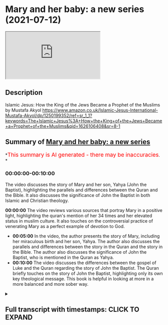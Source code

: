 # Mary and her baby: a new series (2021-07-12)

<iframe loading='lazy' allow='autoplay' src='https://www.youtube.com/embed/DPApumzcyf8'></iframe>

## Description

Islamic Jesus: How the King of the Jews Became a Prophet of the Muslims by Mustafa Akyol <https://www.amazon.co.uk/Islamic-Jesus-International-Mustafa-Akyol/dp/1250199352/ref=sr_1_1?keywords=The+Islamic+Jesus%3A+How+the+King+of+the+Jews+Became+a+Prophet+of+the+Muslims&qid=1626106408&sr=8-1>

## Summary of [Mary and her baby: a new series](https://www.youtube.com/watch?v=DPApumzcyf8)

\*<span style="color:red; font-size:125%">This summary is AI generated - there may be inaccuracies</span>. \*

### <a onclick="modifyYTiframeseektime('0')">00:00:00-00:10:00</a>

The video discusses the story of Mary and her son, Yahya (John the Baptist), highlighting the parallels and differences between the Quran and the Bible. It also discusses the significance of John the Baptist in both Islamic and Christian theology.

**<a onclick="modifyYTiframeseektime('0')">00:00:00</a>** The video reviews various sources that portray Mary in a positive light, highlighting the quran's mention of her 34 times and her elevated status in muslim culture. It also touches on the controversial practice of venerating Mary as a perfect example of devotion to God.

*   **<a onclick="modifyYTiframeseektime('300')">00:05:00</a>** In the video, the author presents the story of Mary, including her miraculous birth and her son, Yahya. The author also discusses the parallels and differences between the story in the Quran and the story in the Bible. The author also discusses the significance of John the Baptist, who is mentioned in the Quran as Yahya.
*   **<a onclick="modifyYTiframeseektime('600')">00:10:00</a>** The video discusses the differences between the gospel of Luke and the Quran regarding the story of John the Baptist. The Quran briefly touches on the story of John the Baptist, highlighting only its own key theological message. This book is helpful in looking at more in a more balanced and more sober way.

<details><summary><h2>Full transcript with timestamps: CLICK TO EXPAND</h2></summary>

<a onclick="modifyYTiframeseektime('1')">0:00:01</a> i thought it'd be interesting to\ <a onclick="modifyYTiframeseektime('3')">0:00:03</a> look at how mary the mother of jesus\ <a onclick="modifyYTiframeseektime('6')">0:00:06</a> is portrayed in the quran the new\ <a onclick="modifyYTiframeseektime('9')">0:00:09</a> testament\ <a onclick="modifyYTiframeseektime('10')">0:00:10</a> and the christian apocrypha look at me\ <a onclick="modifyYTiframeseektime('13')">0:00:13</a> looking at the relationship between them\ <a onclick="modifyYTiframeseektime('15')">0:00:15</a> and as a guide to this i want to refer\ <a onclick="modifyYTiframeseektime('18')">0:00:18</a> to the islamic jesus by\ <a onclick="modifyYTiframeseektime('20')">0:00:20</a> muslim who i once heard lecture at\ <a onclick="modifyYTiframeseektime('23')">0:00:23</a> sowes in london he's written this uh\ <a onclick="modifyYTiframeseektime('26')">0:00:26</a> fascinating book\ <a onclick="modifyYTiframeseektime('28')">0:00:28</a> he's particularly good at drawing on\ <a onclick="modifyYTiframeseektime('30')">0:00:30</a> obscure\ <a onclick="modifyYTiframeseektime('31')">0:00:31</a> historical texts to throw light on\ <a onclick="modifyYTiframeseektime('34')">0:00:34</a> passengers\ <a onclick="modifyYTiframeseektime('35')">0:00:35</a> uh in these different sources but\ <a onclick="modifyYTiframeseektime('37')">0:00:37</a> particularly um the quran he is a muslim\ <a onclick="modifyYTiframeseektime('39')">0:00:39</a> author himself the book's been\ <a onclick="modifyYTiframeseektime('41')">0:00:41</a> recommended by some quite\ <a onclick="modifyYTiframeseektime('43')">0:00:43</a> eminent scholars and he does draw on\ <a onclick="modifyYTiframeseektime('47')">0:00:47</a> some very solid recent scholarship and\ <a onclick="modifyYTiframeseektime('49')">0:00:49</a> he's particularly good in my view\ <a onclick="modifyYTiframeseektime('51')">0:00:51</a> on understanding early jewish\ <a onclick="modifyYTiframeseektime('53')">0:00:53</a> christianity as the\ <a onclick="modifyYTiframeseektime('55')">0:00:55</a> background and context for understanding\ <a onclick="modifyYTiframeseektime('58')">0:00:58</a> the crown\ <a onclick="modifyYTiframeseektime('59')">0:00:59</a> the kran's portrayal of jesus so\ <a onclick="modifyYTiframeseektime('62')">0:01:02</a> i want to do perhaps a series of videos\ <a onclick="modifyYTiframeseektime('65')">0:01:05</a> looking at various aspects of mary's\ <a onclick="modifyYTiframeseektime('68')">0:01:08</a> life\ <a onclick="modifyYTiframeseektime('69')">0:01:09</a> in those different sources and how those\ <a onclick="modifyYTiframeseektime('71')">0:01:11</a> sources interrelate to each other\ <a onclick="modifyYTiframeseektime('74')">0:01:14</a> um the first video i'm just going to be\ <a onclick="modifyYTiframeseektime('76')">0:01:16</a> looking um\ <a onclick="modifyYTiframeseektime('78')">0:01:18</a> at the koran's portrait\ <a onclick="modifyYTiframeseektime('81')">0:01:21</a> of the parents of mary and this chapter\ <a onclick="modifyYTiframeseektime('85')">0:01:25</a> is entitled\ <a onclick="modifyYTiframeseektime('86')">0:01:26</a> mary and her baby and it begins with a\ <a onclick="modifyYTiframeseektime('90')">0:01:30</a> quote from the quran\ <a onclick="modifyYTiframeseektime('91')">0:01:31</a> in english remember the one who guarded\ <a onclick="modifyYTiframeseektime('94')">0:01:34</a> her chastity\ <a onclick="modifyYTiframeseektime('96')">0:01:36</a> we breathed into her our spirit and made\ <a onclick="modifyYTiframeseektime('99')">0:01:39</a> her\ <a onclick="modifyYTiframeseektime('100')">0:01:40</a> and her son a sign for all people\ <a onclick="modifyYTiframeseektime('104')">0:01:44</a> that's the quran 21 31\ <a onclick="modifyYTiframeseektime('107')">0:01:47</a> and the chapter begins in the whole\ <a onclick="modifyYTiframeseektime('110')">0:01:50</a> quran\ <a onclick="modifyYTiframeseektime('111')">0:01:51</a> which has more than 6 000 verses there\ <a onclick="modifyYTiframeseektime('114')">0:01:54</a> is only one\ <a onclick="modifyYTiframeseektime('115')">0:01:55</a> woman mentioned by name there is even a\ <a onclick="modifyYTiframeseektime('118')">0:01:58</a> long chapter named\ <a onclick="modifyYTiframeseektime('120')">0:02:00</a> after her even more there is a longer\ <a onclick="modifyYTiframeseektime('123')">0:02:03</a> chapter named after her family\ <a onclick="modifyYTiframeseektime('126')">0:02:06</a> and yet that woman is not amina the\ <a onclick="modifyYTiframeseektime('128')">0:02:08</a> mother of the prophet muhammad\ <a onclick="modifyYTiframeseektime('130')">0:02:10</a> or khadija his first wife or fatima\ <a onclick="modifyYTiframeseektime('134')">0:02:14</a> his daughter as one could have expected\ <a onclick="modifyYTiframeseektime('137')">0:02:17</a> to see\ <a onclick="modifyYTiframeseektime('138')">0:02:18</a> she is rather mary the mother of jesus\ <a onclick="modifyYTiframeseektime('143')">0:02:23</a> mary is not just named repeatedly in the\ <a onclick="modifyYTiframeseektime('146')">0:02:26</a> muslim scripture\ <a onclick="modifyYTiframeseektime('147')">0:02:27</a> some 34 times compared to this\ <a onclick="modifyYTiframeseektime('150')">0:02:30</a> to 19 times in the new testament this is\ <a onclick="modifyYTiframeseektime('153')">0:02:33</a> very interesting\ <a onclick="modifyYTiframeseektime('154')">0:02:34</a> do christians realize that the quran\ <a onclick="modifyYTiframeseektime('156')">0:02:36</a> mentions mary\ <a onclick="modifyYTiframeseektime('158')">0:02:38</a> far more often than even the bible does\ <a onclick="modifyYTiframeseektime('162')">0:02:42</a> she is also in the quran exceptionally\ <a onclick="modifyYTiframeseektime('165')">0:02:45</a> praised\ <a onclick="modifyYTiframeseektime('166')">0:02:46</a> god has chosen you and purified you\ <a onclick="modifyYTiframeseektime('169')">0:02:49</a> angels\ <a onclick="modifyYTiframeseektime('170')">0:02:50</a> tell mary in the quran he has chosen you\ <a onclick="modifyYTiframeseektime('173')">0:02:53</a> over all other women\ <a onclick="modifyYTiframeseektime('176')">0:02:56</a> consequently mary has become respected\ <a onclick="modifyYTiframeseektime('179')">0:02:59</a> in all muslim cultures as her arabic\ <a onclick="modifyYTiframeseektime('182')">0:03:02</a> name\ <a onclick="modifyYTiframeseektime('183')">0:03:03</a> miriam has been given to countless baby\ <a onclick="modifyYTiframeseektime('186')">0:03:06</a> girls\ <a onclick="modifyYTiframeseektime('187')">0:03:07</a> there are shrines in her name in the\ <a onclick="modifyYTiframeseektime('189')">0:03:09</a> middle east which are visited\ <a onclick="modifyYTiframeseektime('191')">0:03:11</a> by not just christians but also muslims\ <a onclick="modifyYTiframeseektime('195')">0:03:15</a> among the sufis the mystics of islam\ <a onclick="modifyYTiframeseektime('198')">0:03:18</a> mary has enjoyed an even deeper\ <a onclick="modifyYTiframeseektime('200')">0:03:20</a> adoration\ <a onclick="modifyYTiframeseektime('202')">0:03:22</a> as a perfect example of devotion to god\ <a onclick="modifyYTiframeseektime('206')">0:03:26</a> that practice of course is quite\ <a onclick="modifyYTiframeseektime('208')">0:03:28</a> controversial in some questions\ <a onclick="modifyYTiframeseektime('210')">0:03:30</a> in the 20th century a group of sufis\ <a onclick="modifyYTiframeseektime('213')">0:03:33</a> even established an order named\ <a onclick="modifyYTiframeseektime('216')">0:03:36</a> meriyamiya\ <a onclick="modifyYTiframeseektime('218')">0:03:38</a> or the followers of mary whose members\ <a onclick="modifyYTiframeseektime('221')">0:03:41</a> include\ <a onclick="modifyYTiframeseektime('222')">0:03:42</a> some prominent american academics such\ <a onclick="modifyYTiframeseektime('224')">0:03:44</a> as the iranian born\ <a onclick="modifyYTiframeseektime('226')">0:03:46</a> philosopher syed hussein nasser\ <a onclick="modifyYTiframeseektime('230')">0:03:50</a> even mary as she appears in christian\ <a onclick="modifyYTiframeseektime('233')">0:03:53</a> texts\ <a onclick="modifyYTiframeseektime('234')">0:03:54</a> and contexts has received muslim\ <a onclick="modifyYTiframeseektime('237')">0:03:57</a> respect legend has it that when the\ <a onclick="modifyYTiframeseektime('240')">0:04:00</a> prophet muhammad smashed\ <a onclick="modifyYTiframeseektime('242')">0:04:02</a> the hundreds of idols in the kaaba in\ <a onclick="modifyYTiframeseektime('245')">0:04:05</a> the year\ <a onclick="modifyYTiframeseektime('245')">0:04:05</a> 630 toward the end of his life\ <a onclick="modifyYTiframeseektime('249')">0:04:09</a> he spared only the frescoes of jesus and\ <a onclick="modifyYTiframeseektime('252')">0:04:12</a> mary in 1187\ <a onclick="modifyYTiframeseektime('256')">0:04:16</a> when the muslim ruler salah hiding\ <a onclick="modifyYTiframeseektime('258')">0:04:18</a> re-conquered jerusalem\ <a onclick="modifyYTiframeseektime('260')">0:04:20</a> he destroyed the churches built in the\ <a onclick="modifyYTiframeseektime('263')">0:04:23</a> city by\ <a onclick="modifyYTiframeseektime('264')">0:04:24</a> crusaders i.e the invaders\ <a onclick="modifyYTiframeseektime('267')">0:04:27</a> not those built by the eastern\ <a onclick="modifyYTiframeseektime('269')">0:04:29</a> christians\ <a onclick="modifyYTiframeseektime('270')">0:04:30</a> with whom he had no problem these were\ <a onclick="modifyYTiframeseektime('272')">0:04:32</a> the original\ <a onclick="modifyYTiframeseektime('273')">0:04:33</a> christians of the area of course but he\ <a onclick="modifyYTiframeseektime('276')">0:04:36</a> still\ <a onclick="modifyYTiframeseektime('276')">0:04:36</a> spared a crusader relic the church of\ <a onclick="modifyYTiframeseektime('280')">0:04:40</a> saint anne which was believed to be the\ <a onclick="modifyYTiframeseektime('283')">0:04:43</a> childhood home of\ <a onclick="modifyYTiframeseektime('284')">0:04:44</a> mary and then he quotes the preservation\ <a onclick="modifyYTiframeseektime('288')">0:04:48</a> of this church\ <a onclick="modifyYTiframeseektime('289')">0:04:49</a> demonstrates the islamic devotion to\ <a onclick="modifyYTiframeseektime('292')">0:04:52</a> mary\ <a onclick="modifyYTiframeseektime('293')">0:04:53</a> a catholic source appreciatively notes\ <a onclick="modifyYTiframeseektime('296')">0:04:56</a> as the muslims great reverence for our\ <a onclick="modifyYTiframeseektime('298')">0:04:58</a> lady\ <a onclick="modifyYTiframeseektime('299')">0:04:59</a> precluded them from destroying her\ <a onclick="modifyYTiframeseektime('302')">0:05:02</a> birthplace\ <a onclick="modifyYTiframeseektime('303')">0:05:03</a> this is a catholic speaking of highly of\ <a onclick="modifyYTiframeseektime('306')">0:05:06</a> muslims\ <a onclick="modifyYTiframeseektime('307')">0:05:07</a> the quranic story of mary which is\ <a onclick="modifyYTiframeseektime('310')">0:05:10</a> impressively detailed for a scripture\ <a onclick="modifyYTiframeseektime('313')">0:05:13</a> whose main focus is elsewhere and of\ <a onclick="modifyYTiframeseektime('315')">0:05:15</a> course the quran is not about jesus and\ <a onclick="modifyYTiframeseektime('317')">0:05:17</a> mary it's about\ <a onclick="modifyYTiframeseektime('318')">0:05:18</a> other much more transcendent matters the\ <a onclick="modifyYTiframeseektime('320')">0:05:20</a> chronic story of mary is placed in two\ <a onclick="modifyYTiframeseektime('323')">0:05:23</a> separate chapters the chapter mary\ <a onclick="modifyYTiframeseektime('326')">0:05:26</a> which is accepted to be meccan in other\ <a onclick="modifyYTiframeseektime('329')">0:05:29</a> words it's revealed in mecca\ <a onclick="modifyYTiframeseektime('331')">0:05:31</a> and thus relatively earlier and the\ <a onclick="modifyYTiframeseektime('334')">0:05:34</a> chapter\ <a onclick="modifyYTiframeseektime('334')">0:05:34</a> family of imran which is accepted to be\ <a onclick="modifyYTiframeseektime('338')">0:05:38</a> a medinan so it's revealed in medina\ <a onclick="modifyYTiframeseektime('340')">0:05:40</a> perhaps\ <a onclick="modifyYTiframeseektime('341')">0:05:41</a> later on there are parallels between the\ <a onclick="modifyYTiframeseektime('344')">0:05:44</a> mary accounts in these two chapters\ <a onclick="modifyYTiframeseektime('347')">0:05:47</a> but also some differences moreover\ <a onclick="modifyYTiframeseektime('350')">0:05:50</a> there are both parallels and differences\ <a onclick="modifyYTiframeseektime('353')">0:05:53</a> between them\ <a onclick="modifyYTiframeseektime('354')">0:05:54</a> and the new testament and the christian\ <a onclick="modifyYTiframeseektime('356')">0:05:56</a> apocrypha\ <a onclick="modifyYTiframeseektime('358')">0:05:58</a> now the author of this book does go into\ <a onclick="modifyYTiframeseektime('360')">0:06:00</a> some detail of the\ <a onclick="modifyYTiframeseektime('361')">0:06:01</a> alleged sources that the quran uses\ <a onclick="modifyYTiframeseektime('365')">0:06:05</a> about the life of mary and her son\ <a onclick="modifyYTiframeseektime('368')">0:06:08</a> and uh in subsequent videos we'll look\ <a onclick="modifyYTiframeseektime('370')">0:06:10</a> at that in more detail\ <a onclick="modifyYTiframeseektime('372')">0:06:12</a> but i'm not going to anticipate that at\ <a onclick="modifyYTiframeseektime('374')">0:06:14</a> the moment\ <a onclick="modifyYTiframeseektime('375')">0:06:15</a> so he carries on let's begin with the\ <a onclick="modifyYTiframeseektime('377')">0:06:17</a> chapter mary\ <a onclick="modifyYTiframeseektime('378')">0:06:18</a> which begins which presents a storyline\ <a onclick="modifyYTiframeseektime('381')">0:06:21</a> that largely resembles the beginning\ <a onclick="modifyYTiframeseektime('383')">0:06:23</a> of the gospel of luke the plot begins\ <a onclick="modifyYTiframeseektime('387')">0:06:27</a> with\ <a onclick="modifyYTiframeseektime('388')">0:06:28</a> an account of your lord's grace towards\ <a onclick="modifyYTiframeseektime('390')">0:06:30</a> his servant\ <a onclick="modifyYTiframeseektime('392')">0:06:32</a> zechariah we meet him\ <a onclick="modifyYTiframeseektime('395')">0:06:35</a> whose name is zechariah in arabic\ <a onclick="modifyYTiframeseektime('397')">0:06:37</a> without\ <a onclick="modifyYTiframeseektime('398')">0:06:38</a> any introduction without any explanation\ <a onclick="modifyYTiframeseektime('402')">0:06:42</a> but we are still drawn into his story\ <a onclick="modifyYTiframeseektime('404')">0:06:44</a> when we learn about the secret prayer he\ <a onclick="modifyYTiframeseektime('406')">0:06:46</a> gave to god\ <a onclick="modifyYTiframeseektime('408')">0:06:48</a> quote from macron when he called to his\ <a onclick="modifyYTiframeseektime('410')">0:06:50</a> lord secretly\ <a onclick="modifyYTiframeseektime('412')">0:06:52</a> saying lord my bones have weakened and\ <a onclick="modifyYTiframeseektime('415')">0:06:55</a> my hair is\ <a onclick="modifyYTiframeseektime('416')">0:06:56</a> ashen gray but never lord have i\ <a onclick="modifyYTiframeseektime('419')">0:06:59</a> ever prayed to you in vain\ <a onclick="modifyYTiframeseektime('422')">0:07:02</a> i fear what my kinsmen will do when i am\ <a onclick="modifyYTiframeseektime('425')">0:07:05</a> gone\ <a onclick="modifyYTiframeseektime('426')">0:07:06</a> for my wife is barron so grant me a\ <a onclick="modifyYTiframeseektime('429')">0:07:09</a> successor\ <a onclick="modifyYTiframeseektime('431')">0:07:11</a> a gift from you to be my heir\ <a onclick="modifyYTiframeseektime('434')">0:07:14</a> and the heir of the family jacob\ <a onclick="modifyYTiframeseektime('437')">0:07:17</a> lord make me well pleased with you\ <a onclick="modifyYTiframeseektime('442')">0:07:22</a> in return to zechariah's surprise\ <a onclick="modifyYTiframeseektime('445')">0:07:25</a> god answers his prayers and heralds him\ <a onclick="modifyYTiframeseektime('449')">0:07:29</a> a blessed son the crown\ <a onclick="modifyYTiframeseektime('452')">0:07:32</a> says oh zechariah surely\ <a onclick="modifyYTiframeseektime('455')">0:07:35</a> we give you good news of a boy whose\ <a onclick="modifyYTiframeseektime('458')">0:07:38</a> name shall be yahya\ <a onclick="modifyYTiframeseektime('460')">0:07:40</a> that's y-a-h-y-a we have not made him\ <a onclick="modifyYTiframeseektime('464')">0:07:44</a> we have not made before anyone his equal\ <a onclick="modifyYTiframeseektime('468')">0:07:48</a> he said oh my lord when shall i have a\ <a onclick="modifyYTiframeseektime('472')">0:07:52</a> son\ <a onclick="modifyYTiframeseektime('472')">0:07:52</a> and my wife is barren and i myself have\ <a onclick="modifyYTiframeseektime('476')">0:07:56</a> reached indeed the extreme\ <a onclick="modifyYTiframeseektime('478')">0:07:58</a> degree of old age he said\ <a onclick="modifyYTiframeseektime('482')">0:08:02</a> so shall it be your lord says\ <a onclick="modifyYTiframeseektime('485')">0:08:05</a> it is easy for me and indeed i\ <a onclick="modifyYTiframeseektime('488')">0:08:08</a> created you before when you were nothing\ <a onclick="modifyYTiframeseektime('492')">0:08:12</a> end quote the son promised to zechariah\ <a onclick="modifyYTiframeseektime('496')">0:08:16</a> is john the baptist of course\ <a onclick="modifyYTiframeseektime('498')">0:08:18</a> who is named in the quran as yahya the\ <a onclick="modifyYTiframeseektime('501')">0:08:21</a> word\ <a onclick="modifyYTiframeseektime('502')">0:08:22</a> seems to be a derivative of the syriac\ <a onclick="modifyYTiframeseektime('504')">0:08:24</a> name\ <a onclick="modifyYTiframeseektime('505')">0:08:25</a> johanna johanna since zechariah\ <a onclick="modifyYTiframeseektime('509')">0:08:29</a> is still surprised by the news of this\ <a onclick="modifyYTiframeseektime('511')">0:08:31</a> baby boy\ <a onclick="modifyYTiframeseektime('512')">0:08:32</a> he asked god my lord give me\ <a onclick="modifyYTiframeseektime('515')">0:08:35</a> a sign god says your sign shall be\ <a onclick="modifyYTiframeseektime('520')">0:08:40</a> not to speak to people for three nights\ <a onclick="modifyYTiframeseektime('522')">0:08:42</a> despite the fact\ <a onclick="modifyYTiframeseektime('524')">0:08:44</a> that you are perfectly able to\ <a onclick="modifyYTiframeseektime('527')">0:08:47</a> notably the gospel of luke also notes\ <a onclick="modifyYTiframeseektime('530')">0:08:50</a> this detail reporting that zechariah was\ <a onclick="modifyYTiframeseektime('533')">0:08:53</a> told\ <a onclick="modifyYTiframeseektime('534')">0:08:54</a> thou shalt be silent and not able to\ <a onclick="modifyYTiframeseektime('537')">0:08:57</a> speak\ <a onclick="modifyYTiframeseektime('538')">0:08:58</a> but it's the quran which specifies the\ <a onclick="modifyYTiframeseektime('541')">0:09:01</a> period\ <a onclick="modifyYTiframeseektime('541')">0:09:01</a> as for three days\ <a onclick="modifyYTiframeseektime('545')">0:09:05</a> angels also call on zachariah telling\ <a onclick="modifyYTiframeseektime('548')">0:09:08</a> him that his baby boy\ <a onclick="modifyYTiframeseektime('549')">0:09:09</a> will be no ordinary son but will precede\ <a onclick="modifyYTiframeseektime('553')">0:09:13</a> someone even more extraordinary quote\ <a onclick="modifyYTiframeseektime('557')">0:09:17</a> god gives you news of john confirming\ <a onclick="modifyYTiframeseektime('560')">0:09:20</a> a word from god he will be noble\ <a onclick="modifyYTiframeseektime('564')">0:09:24</a> and chaste a prophet one of the\ <a onclick="modifyYTiframeseektime('567')">0:09:27</a> righteous\ <a onclick="modifyYTiframeseektime('568')">0:09:28</a> unquote the noteworthy term here\ <a onclick="modifyYTiframeseektime('571')">0:09:31</a> word from god is used for none other\ <a onclick="modifyYTiframeseektime('575')">0:09:35</a> than jesus\ <a onclick="modifyYTiframeseektime('577')">0:09:37</a> for john the quran also notes the\ <a onclick="modifyYTiframeseektime('580')">0:09:40</a> following\ <a onclick="modifyYTiframeseektime('580')">0:09:40</a> quote we said john hold on to the\ <a onclick="modifyYTiframeseektime('584')">0:09:44</a> scripture\ <a onclick="modifyYTiframeseektime('585')">0:09:45</a> firmly while he was still a boy we\ <a onclick="modifyYTiframeseektime('588')">0:09:48</a> granted him wisdom\ <a onclick="modifyYTiframeseektime('590')">0:09:50</a> tenderness from us and purity\ <a onclick="modifyYTiframeseektime('593')">0:09:53</a> he was devout kind to parents not\ <a onclick="modifyYTiframeseektime('596')">0:09:56</a> domineering or rebellious peace was\ <a onclick="modifyYTiframeseektime('600')">0:10:00</a> on him the day he was born the day he\ <a onclick="modifyYTiframeseektime('603')">0:10:03</a> died and it will be on him\ <a onclick="modifyYTiframeseektime('605')">0:10:05</a> the day he has raised to life again\ <a onclick="modifyYTiframeseektime('609')">0:10:09</a> end quote the scripture here\ <a onclick="modifyYTiframeseektime('612')">0:10:12</a> the emphasis here that john the baptist\ <a onclick="modifyYTiframeseektime('615')">0:10:15</a> held on to the scripture firmly fits\ <a onclick="modifyYTiframeseektime('618')">0:10:18</a> the doctrinal line of both jewish\ <a onclick="modifyYTiframeseektime('621')">0:10:21</a> christianity\ <a onclick="modifyYTiframeseektime('622')">0:10:22</a> and islam that there is a chain of\ <a onclick="modifyYTiframeseektime('625')">0:10:25</a> prophets whose primary mission\ <a onclick="modifyYTiframeseektime('627')">0:10:27</a> is to uphold the revealed word of god\ <a onclick="modifyYTiframeseektime('632')">0:10:32</a> meanwhile the quranic emphasis on john\ <a onclick="modifyYTiframeseektime('635')">0:10:35</a> being\ <a onclick="modifyYTiframeseektime('635')">0:10:35</a> chaste seems to resonate with the note\ <a onclick="modifyYTiframeseektime('638')">0:10:38</a> in the gospel of\ <a onclick="modifyYTiframeseektime('639')">0:10:39</a> luke that john drank no wine\ <a onclick="modifyYTiframeseektime('642')">0:10:42</a> nor strong drink\ <a onclick="modifyYTiframeseektime('646')">0:10:46</a> that is all that we learn from the quran\ <a onclick="modifyYTiframeseektime('648')">0:10:48</a> about john the baptist\ <a onclick="modifyYTiframeseektime('650')">0:10:50</a> actually he is not called the baptist as\ <a onclick="modifyYTiframeseektime('652')">0:10:52</a> the concept of baptism\ <a onclick="modifyYTiframeseektime('654')">0:10:54</a> never occurs in the quran\ <a onclick="modifyYTiframeseektime('657')">0:10:57</a> neither do we learn from the quran about\ <a onclick="modifyYTiframeseektime('659')">0:10:59</a> john's encounter with jesus\ <a onclick="modifyYTiframeseektime('661')">0:11:01</a> or his execution by herod\ <a onclick="modifyYTiframeseektime('664')">0:11:04</a> as is the case with most old testament\ <a onclick="modifyYTiframeseektime('667')">0:11:07</a> figures\ <a onclick="modifyYTiframeseektime('668')">0:11:08</a> such as elijah and job the quran\ <a onclick="modifyYTiframeseektime('671')">0:11:11</a> briefly touches on the story of john the\ <a onclick="modifyYTiframeseektime('673')">0:11:13</a> baptist\ <a onclick="modifyYTiframeseektime('674')">0:11:14</a> and highlights only its own key\ <a onclick="modifyYTiframeseektime('677')">0:11:17</a> theological\ <a onclick="modifyYTiframeseektime('678')">0:11:18</a> message there has been a chain of\ <a onclick="modifyYTiframeseektime('681')">0:11:21</a> prophets\ <a onclick="modifyYTiframeseektime('682')">0:11:22</a> from time immemorial who all proclaimed\ <a onclick="modifyYTiframeseektime('686')">0:11:26</a> the same monotheistic message\ <a onclick="modifyYTiframeseektime('690')">0:11:30</a> now i'm going to end the video here the\ <a onclick="modifyYTiframeseektime('693')">0:11:33</a> next one\ <a onclick="modifyYTiframeseektime('694')">0:11:34</a> will be discussing mary's pre-gospel\ <a onclick="modifyYTiframeseektime('698')">0:11:38</a> so this is now looking at the christian\ <a onclick="modifyYTiframeseektime('701')">0:11:41</a> apocrypha\ <a onclick="modifyYTiframeseektime('702')">0:11:42</a> in some detail the proto-evangelium as\ <a onclick="modifyYTiframeseektime('705')">0:11:45</a> it's known\ <a onclick="modifyYTiframeseektime('705')">0:11:45</a> and that and what light that throws on\ <a onclick="modifyYTiframeseektime('708')">0:11:48</a> the quran\ <a onclick="modifyYTiframeseektime('709')">0:11:49</a> new testament and islam so i hope\ <a onclick="modifyYTiframeseektime('712')">0:11:52</a> i find this particularly interesting um\ <a onclick="modifyYTiframeseektime('715')">0:11:55</a> because it throws so much light on the\ <a onclick="modifyYTiframeseektime('716')">0:11:56</a> three different religions and how\ <a onclick="modifyYTiframeseektime('718')">0:11:58</a> the different scriptures and sources and\ <a onclick="modifyYTiframeseektime('720')">0:12:00</a> texts relate to each other\ <a onclick="modifyYTiframeseektime('722')">0:12:02</a> and uh much polemical um work has been\ <a onclick="modifyYTiframeseektime('726')">0:12:06</a> done against islam because of these\ <a onclick="modifyYTiframeseektime('727')">0:12:07</a> issues\ <a onclick="modifyYTiframeseektime('728')">0:12:08</a> so this book is helpful i think in in\ <a onclick="modifyYTiframeseektime('731')">0:12:11</a> perhaps looking at more\ <a onclick="modifyYTiframeseektime('732')">0:12:12</a> in a more balanced and more sober way\ <a onclick="modifyYTiframeseektime('734')">0:12:14</a> anyway\ <a onclick="modifyYTiframeseektime('735')">0:12:15</a> till next time

</details>

